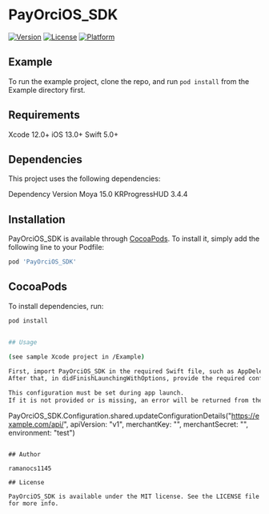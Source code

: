 # PayOrciOS_SDK

[![Version](https://img.shields.io/cocoapods/v/PayOrciOS_SDK.svg?style=flat)](https://cocoapods.org/pods/PayOrciOS_SDK)
[![License](https://img.shields.io/cocoapods/l/PayOrciOS_SDK.svg?style=flat)](https://cocoapods.org/pods/PayOrciOS_SDK)
[![Platform](https://img.shields.io/cocoapods/p/PayOrciOS_SDK.svg?style=flat)](https://cocoapods.org/pods/PayOrciOS_SDK)

## Example

To run the example project, clone the repo, and run `pod install` from the Example directory first.

## Requirements
Xcode 12.0+
iOS   13.0+
Swift 5.0+


## Dependencies

This project uses the following dependencies:

Dependency    Version
Moya             15.0
KRProgressHUD    3.4.4


## Installation

PayOrciOS_SDK is available through [CocoaPods](https://cocoapods.org). To install
it, simply add the following line to your Podfile:

```ruby
pod 'PayOrciOS_SDK'
```

## CocoaPods
To install dependencies, run:
```bash
pod install


## Usage

(see sample Xcode project in /Example)

First, import PayOrciOS_SDK in the required Swift file, such as AppDelegate.
After that, in didFinishLaunchingWithOptions, provide the required configuration fields, including Base URL, API version, merchant key, merchant secret, and environment (the environment string should be "dev", "test", "staging", or "production").

This configuration must be set during app launch.
If it is not provided or is missing, an error will be returned from the API service.

```
PayOrciOS_SDK.Configuration.shared.updateConfigurationDetails("https://example.com/api/", apiVersion: "v1", merchantKey: "", merchantSecret: "", environment: "test")
```

## Author

ramanocs1145

## License

PayOrciOS_SDK is available under the MIT license. See the LICENSE file for more info.
